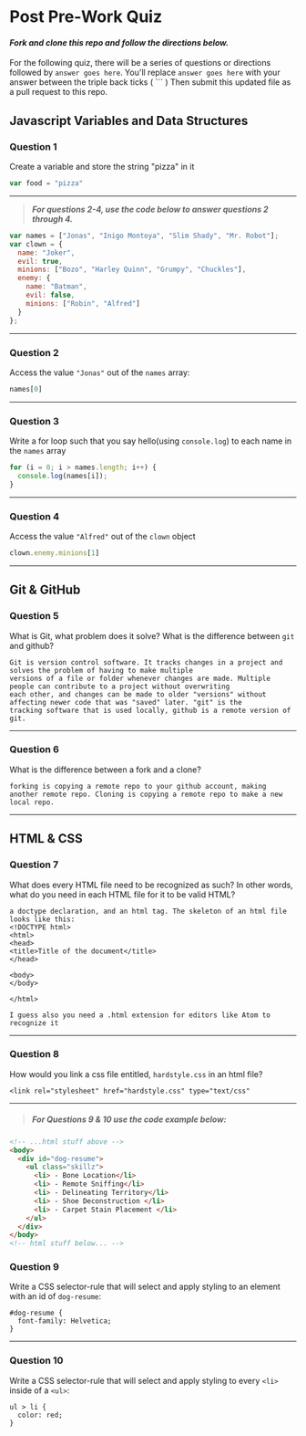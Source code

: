 # Post Pre-Work Quiz

#### ***Fork and clone this repo and follow the directions below.***

For the following quiz, there will be a series of questions or directions followed by `answer goes here`. You'll replace `answer goes here` with your answer between the triple back ticks ( \`\`\` ) Then submit this updated file as a pull request to this repo.

## Javascript Variables and Data Structures

### Question 1

Create a variable and store the string "pizza" in it

```js
var food = "pizza"
```

---

>  ***For questions 2-4, use the code below to answer questions 2 through 4.***

```js
var names = ["Jonas", "Inigo Montoya", "Slim Shady", "Mr. Robot"];
var clown = {
  name: "Joker",
  evil: true,
  minions: ["Bozo", "Harley Quinn", "Grumpy", "Chuckles"],
  enemy: {
    name: "Batman",
    evil: false,
    minions: ["Robin", "Alfred"]  
  }
};
```

---

### Question 2

Access the value `"Jonas"` out of the `names` array:

```js
names[0]
```

---

### Question 3

Write a for loop such that you say hello(using `console.log`) to each name in the `names` array

```js
for (i = 0; i > names.length; i++) {
  console.log(names[i]);
}
```

---


### Question 4

Access the value `"Alfred"` out of the `clown` object

```js
clown.enemy.minions[1]
```

---

## Git & GitHub

### Question 5

What is Git, what problem does it solve? What is the difference between `git` and github?

```
Git is version control software. It tracks changes in a project and solves the problem of having to make multiple
versions of a file or folder whenever changes are made. Multiple people can contribute to a project without overwriting
each other, and changes can be made to older "versions" without affecting newer code that was "saved" later. "git" is the
tracking software that is used locally, github is a remote version of git.
```

---

### Question 6

What is the difference between a fork and a clone?

```
forking is copying a remote repo to your github account, making another remote repo. Cloning is copying a remote repo to make a new local repo.

```

---

## HTML & CSS

### Question 7

What does every HTML file need to be recognized as such? In other words, what do you need in each HTML file for it to be valid HTML?

```
a doctype declaration, and an html tag. The skeleton of an html file looks like this:
<!DOCTYPE html>
<html>
<head>
<title>Title of the document</title>
</head>

<body>
</body>

</html>

I guess also you need a .html extension for editors like Atom to recognize it

```

---

### Question 8

How would you link a css file entitled, `hardstyle.css` in an html file?

```
<link rel="stylesheet" href="hardstyle.css" type="text/css"

```

---

> ##### For Questions 9 & 10 use the code example below:

```HTML
<!-- ...html stuff above -->
<body>
  <div id="dog-resume">
    <ul class="skillz">
      <li> - Bone Location</li>
      <li> - Remote Sniffing</li>
      <li> - Delineating Territory</li>
      <li> - Shoe Deconstruction </li>
      <li> - Carpet Stain Placement </li>
    </ul>
  </div>
</body>
<!-- html stuff below... -->
```

### Question 9

Write a CSS selector-rule that will select and apply styling to an element with an id of `dog-resume`:


```
#dog-resume {
  font-family: Helvetica;
}

```

---

### Question 10

Write a CSS selector-rule that will select and apply styling to every `<li>` inside of a `<ul>`:

```
ul > li {
  color: red;
}

```
